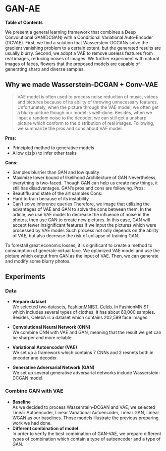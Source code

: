 # GAN-AE

__Table of Contents__

We present a general learning framework that combines a Deep Convolutional GAN(DCGAN) with a Conditional Variational Auto-Encoder (DCVAE). First, we find a solution that Wasserstein-DCGANs solve the gradient vanishing problem to a certain extent, but the generated results are usually blurry. Second, we adopt a VAE to remove useless features from real images, reducing noises of images. We further experiment with natural images of faces, flowers that the proposed models are capable of generating sharp and diverse samples. 

## Why we made Wasserstein-DCGAN + Conv-VAE
> VAE model is often used to process noise reduction of music, videos and pictures because of its ability of throwing unnecessary features. 
Unfortunately, when the picture through the VAE model, we often get a blurry picture though our model is well-done. Besides, when we input a random noise to the decoder, we can still get a unsharp picture which conform to the distribution of real images.
Following, we summarize the pros and cons about VAE model.

__Pros:__
- Principled method to generative models
- Allow q(z|x) to infer other tasks

__Cons:__
- Samples blurrier than GAN and low quality
- Maximize lower bound of likelihood
Architecture of GAN
Nevertheless, everything is two-faced. Though GAN can help us create new things, it still has disadvantages. GAN’s pros and cons are following.
Pros:
- Beautiflu and state of the art samples
Cons:
- Hard to train because of its instability
- Can’t solve inference queries
Therefore, we image that utilizing the advantages of VAE and GAN to solve the cons between them. In the article, we use VAE model to decrease the influence of noise in the photos, then use GAN to create new pictures. In this case, GAN will accept fewer insignificant features if we input the pictures which were processed by VAE model. Such process not only depends on the ability of VAE, but also decrease the risk of collapse of training GAN.

To forestall great economic losses, it is significant to create a method to consumption of generate virtual face. We optimized VAE model and use the picture which output from GAN as the input of VAE. Then, we can generate and modify some blurry photos.

## Experiments
### Data
- __Prepare dataset__  
We selected two datasets, [FashionMNIST](https://github.com/zalandoresearch/fashion-mnist/blob/master/README.md), [Celeb](https://mmlab.ie.cuhk.edu.hk/projects/CelebA.html). In FashionMNIST which includes several types of clothes, it has about 60,000 samples. Besides, CelebA is a dataset which contains 202,599 face images.

- __Convolutional Neural Network (CNN)__  
We combine CNN with VAE and GAN, meaning that the result we get can be sharper and more reliable.
- __Variational Autoencoder (VAE)__  
We set up a framework which contains 7 CNNs and 2 resnets both in encoder and decoder. 
- __Generative Adversarial Network (GAN)__  
We set up several generative adversarial networks include Wasserstein-DCGAN model.

### Combine GAN with VAE
- __Baseline__  
As we decided to process Wasserstein-DCGAN and VAE, we selected Linear Autoencoder, Linear Variational Autoencoder, Linear GAN, Linear WGAN as our baselines. Those models illustrate the previous preparing work we had done.
- __Different combination of model__  
In order to verify the best combination of GAN-VAE, we prepare different types of combination which contain a type of autoencoder and a type of GAN.
